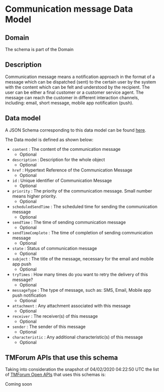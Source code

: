 # Communication message Data Model

## Domain

The  schema is part of the  Domain

## Description

Communication message means a notification approach in the format of a message which can be dispatched (sent) to the certain user by the system with the content which can be felt and understood by the recipient. The user can be either a final customer or a customer service agent. The message can reach the customer in different interaction channels, including: email, short message, mobile app notification (push).

## Data model

A JSON Schema corresponding to this data model can be found
[here](https://github.com/tmforum-rand/schemas/blob/candidates/Common/CommunicationMessage.schema.json).

The Data model is defined as shown below:
- `content` : The content of the communication message
  - Optional
- `description` : Description for the whole object
  - Optional
- `href` : Hypertext Reference of the Communication Message
  - Optional
- `id` : Unique identifier of Communication Message
  - Optional
- `priority` : The priority of the communication message.
Small number means higher priority.
  - Optional
- `scheduledSendTime` : The scheduled time for sending the communication message
  - Optional
- `sendTime` : The time of sending communication message
  - Optional
- `sendTimeComplete` : The time of completion of sending communication message
  - Optional
- `state` : Status of communication message
  - Optional
- `subject` : The title of the message, necessary for the email and mobile app push
  - Optional
- `tryTimes` : How many times do you want to retry the delivery of this message?
  - Optional
- `messageType` : The type of message, such as: SMS, Email, Mobile app push notification
  - Optional
- `attachment` : Any attachment associated with this message
  - Optional
- `receiver` : The receiver(s) of this message
  - Optional
- `sender` : The sender of this message
  - Optional
- `characteristic` : Any additional characteristic(s) of this message
  - Optional




## TMForum APIs that use this schema

Taking into consideration the snapshot of 04/02/2020 04:22:50 UTC the list of [TMForum Open APIs](https://www.tmforum.org/open-apis/) that uses this schemas is:

Coming soon